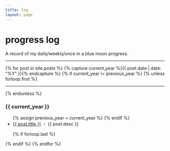```yaml
---
title: log
layout: page
---
```


<h1>progress log</h1>
<p class="desc">A record of my daily/weekly/once in a blue moon progress.</p>

<hr>

{% for post in site.posts %}
{% capture current_year %}{{ post.date | date: "%Y" }}{% endcapture %}
{% if current_year != previous_year %}
{% unless forloop.first %}

</ul>
<hr>
{% endunless %}
<h3>{{ current_year }}</h3>
<ul>
{% assign previous_year = current_year %}
{% endif %}

  <li><a class="post-link" href="{{ post.url }}">{{ post.title }}</a> ・ <span class="post-desc">{{ post.desc }}</span></li>

{% if forloop.last %}

</ul>
{% endif %}
{% endfor %}

